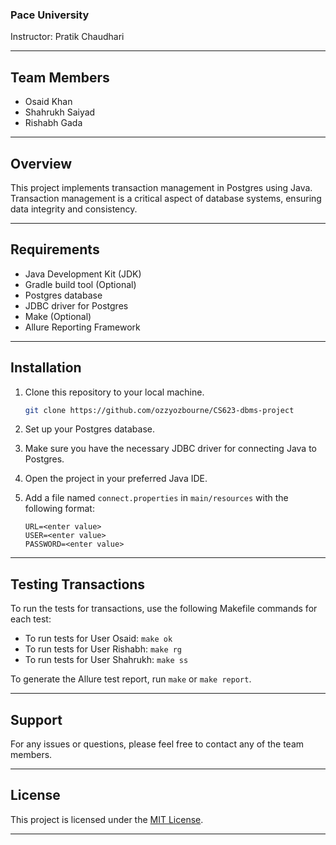 ### Pace University

Instructor: Pratik Chaudhari

---

## Team Members

- Osaid Khan
- Shahrukh Saiyad
- Rishabh Gada

---

## Overview

This project implements transaction management in Postgres using Java. Transaction management is a critical aspect of database systems, ensuring data integrity and consistency.

---

## Requirements

- Java Development Kit (JDK)
- Gradle build tool (Optional)
- Postgres database
- JDBC driver for Postgres
- Make (Optional)
- Allure Reporting Framework

---

## Installation

1. Clone this repository to your local machine.

    ```bash
    git clone https://github.com/ozzyozbourne/CS623-dbms-project
    ```

2. Set up your Postgres database.

3. Make sure you have the necessary JDBC driver for connecting Java to Postgres.

4. Open the project in your preferred Java IDE.

5. Add a file named `connect.properties` in `main/resources` with the following format:

    ```
    URL=<enter value>
    USER=<enter value>
    PASSWORD=<enter value>
    ```
---
## Testing Transactions

To run the tests for transactions, use the following Makefile commands for each test:

- To run tests for User Osaid: `make ok`
- To run tests for User Rishabh: `make rg`
- To run tests for User Shahrukh: `make ss`

To generate the Allure test report, run `make` or `make report`.

---

## Support

For any issues or questions, please feel free to contact any of the team members.

---

## License

This project is licensed under the [MIT License](LICENSE).

---



